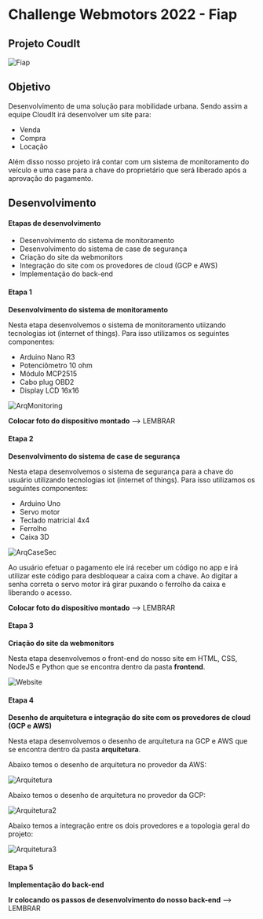 # **Challenge Webmotors 2022 - Fiap**
## Projeto CoudIt

![Fiap](img/logo.png)

## Objetivo

Desenvolvimento de uma solução para mobilidade urbana. Sendo assim a equipe CloudIt irá desenvolver um site para:

- Venda
- Compra
- Locação

Além disso nosso projeto irá contar com um sistema de monitoramento do veículo e uma case para a chave do proprietário que será liberado após a aprovação do pagamento.

## Desenvolvimento

#### Etapas de desenvolvimento

- Desenvolvimento do sistema de monitoramento
- Desenvolvimento do sistema de case de segurança
- Criação do site da webmonitors
- Integração do site com os provedores de cloud (GCP e AWS)
- Implementação do back-end

#### Etapa 1

**Desenvolvimento do sistema de monitoramento**

Nesta etapa desenvolvemos o sistema de monitoramento utiizando tecnologias iot (internet of things). Para isso utilizamos os seguintes componentes:

- Arduino Nano R3
- Potenciômetro 10 ohm
- Módulo MCP2515
- Cabo plug OBD2
- Display LCD 16x16

![ArqMonitoring](img/arq-monitoring.png)

**Colocar foto do dispositivo montado** --> LEMBRAR

#### Etapa 2

**Desenvolvimento do sistema de case de segurança**

Nesta etapa desenvolvemos o sistema de segurança para a chave do usuário utilizando tecnologias iot (internet of things). Para isso utilizamos os seguintes componentes:

- Arduino Uno
- Servo motor
- Teclado matricial 4x4
- Ferrolho
- Caixa 3D

![ArqCaseSec](img/arq-case-sec.png)

Ao usuário efetuar o pagamento ele irá receber um código no app e irá utilizar este código para desbloquear a caixa com a chave. Ao digitar a senha correta o servo motor irá girar puxando o ferrolho da caixa e liberando o acesso.

**Colocar foto do dispositivo montado** --> LEMBRAR 

#### Etapa 3

**Criação do site da webmonitors**

Nesta etapa desenvolvemos o front-end do nosso site em HTML, CSS, NodeJS e Python que se encontra dentro da pasta **frontend**.

![Website](img/website.png)

#### Etapa 4

**Desenho de arquitetura e integração do site com os provedores de cloud (GCP e AWS)**

Nesta etapa desenvolvemos o desenho de arquitetura na GCP e AWS que se encontra dentro da pasta **arquitetura**.

Abaixo temos o desenho de arquitetura no provedor da AWS:

![Arquitetura](arquitetura/cloud/AWS-ARCH.jpeg)

Abaixo temos o desenho de arquitetura no provedor da GCP:

![Arquitetura2](arquitetura/cloud/GCP-CLOUD.jpg)

Abaixo temos a integração entre os dois provedores e a topologia geral do projeto:

![Arquitetura3](arquitetura/cloud/geral_integracao_aws_iot_gcp.jpg)

#### Etapa 5

**Implementação do back-end**

**Ir colocando os passos de desenvolvimento do nosso back-end** --> LEMBRAR
